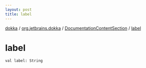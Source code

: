 ```yaml
---
layout: post
title: label
---
```

[dokka](../../index.md) / [org.jetbrains.dokka](../index.md) / [DocumentationContentSection](index.md) / [label](label.md)

# label

```
val label: String
```

